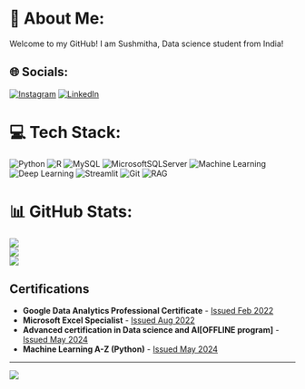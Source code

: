 # 💫 About Me:
Welcome to my GitHub! I am Sushmitha, Data science student from India!


## 🌐 Socials:
[![Instagram](https://img.shields.io/badge/Instagram-%23E4405F.svg?logo=Instagram&logoColor=white)](https://instagram.com/sushmi_06) [![LinkedIn](https://img.shields.io/badge/LinkedIn-%230077B5.svg?logo=linkedin&logoColor=white)](https://linkedin.com/in/Sushmi186) 

# 💻 Tech Stack:
![Python](https://img.shields.io/badge/python-3670A0?style=for-the-badge&logo=python&logoColor=ffdd54) ![R](https://img.shields.io/badge/r-%23276DC3.svg?style=for-the-badge&logo=r&logoColor=white) ![MySQL](https://img.shields.io/badge/mysql-4479A1.svg?style=for-the-badge&logo=mysql&logoColor=white) ![MicrosoftSQLServer](https://img.shields.io/badge/Microsoft%20SQL%20Server-CC2927?style=for-the-badge&logo=microsoft%20sql%20server&logoColor=white) ![Machine Learning](https://img.shields.io/badge/Machine%20Learning-FFD700?style=for-the-badge&logo=python&logoColor=white)
![Deep Learning](https://img.shields.io/badge/Deep%20Learning-FF6F00?style=for-the-badge&logo=tensorflow&logoColor=white)
![Streamlit](https://img.shields.io/badge/Streamlit-FF4B4B?style=for-the-badge&logo=streamlit&logoColor=white)
![Git](https://img.shields.io/badge/git-F05032?style=for-the-badge&logo=git&logoColor=white)
![RAG](https://img.shields.io/badge/RAG-8B0000?style=for-the-badge&logo=python&logoColor=white)

# 📊 GitHub Stats:
![](https://github-readme-stats.vercel.app/api?username=Sushmi-git&theme=dark&hide_border=false&include_all_commits=false&count_private=false)<br/>
![](https://github-readme-streak-stats.herokuapp.com/?user=Sushmi-git&theme=dark&hide_border=false)<br/>
![](https://github-readme-stats.vercel.app/api/top-langs/?username=Sushmi-git&theme=dark&hide_border=false&include_all_commits=false&count_private=false&layout=compact)
## Certifications

- **Google Data Analytics Professional Certificate** - [Issued Feb 2022](https://www.credly.com/badges/f0a8e14e-3b8e-4b25-a147-a93bcec1c12e/print)
- **Microsoft Excel Specialist** - [Issued Aug 2022](https://www.credly.com/badges/41b01c5d-f7c8-46b1-b4cb-b5009f4e9fcb)
- **Advanced certification in Data science and AI[OFFLINE program]** - [Issued May 2024](https://eict.iitg.ac.in/index_learners_details?p=NTR3MDJvK2pJVk9RWDV1UmlqVzVQQT09)
- **Machine Learning A-Z (Python)** - [Issued May 2024](https://www.udemy.com/certificate/UC-ffe50153-0f28-45ac-a6dd-b58118ecf8b9/)
---
[![](https://visitcount.itsvg.in/api?id=Sushmi-git&icon=0&color=0)](https://visitcount.itsvg.in)

<!-- Proudly created with GPRM ( https://gprm.itsvg.in ) -->
